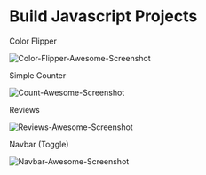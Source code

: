 # Build Javascript Projects
Color Flipper

![Color-Flipper-Awesome-Screenshot](https://user-images.githubusercontent.com/75199998/139657335-2ef5f0ba-9d53-4b10-951a-f9c95b7c05c9.gif)


Simple Counter 

![Count-Awesome-Screenshot](https://user-images.githubusercontent.com/75199998/139657159-7bcb9df9-234f-451c-8ad8-3d35ffddcbe9.gif)

Reviews

![Reviews-Awesome-Screenshot](https://user-images.githubusercontent.com/75199998/139808864-49e9a708-e515-4421-b002-d341a82bd8d3.gif)

Navbar (Toggle)

![Navbar-Awesome-Screenshot](https://user-images.githubusercontent.com/75199998/140043142-667b671c-76d4-4a17-8120-0188f5074a82.gif)
